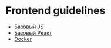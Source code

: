 # Frontend guidelines

* [Базовый JS](docs/js/basic.md)
* [Базовый Реакт](docs/react/basic.md)
* [Docker](docs/react/docker.md)
